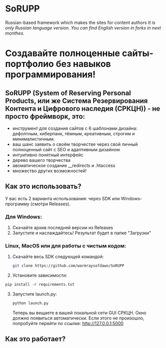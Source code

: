 # SoRUPP
Russian-based framework which makes the sites for content authors
_It is only Russian language version. You can find English version in forks in next monthes._

# Создавайте полноценные сайты-портфолио без навыков программирования!

## SoRUPP (System of Reserving Personal Products, или же Система Резервирования Контента и Цифрового наследия (СРКЦН)) - не просто фреймворк, это:
* инструмент для создания сайтов с 6 шаблонами дизайна: дефолтным, киберпанк, тёмным, креативным, строгим и минималистичным.
* ваш шанс заявить о своём творчестве через свой личный полноценный сайт с SEO и адаптивным дизайном
* интуитивно понятный интерфейс
* дерево вашего творчества
* авоматическое создание __redirects и .htaccess
* множество других возможностей!

## Как это использовать?
У вас есть 2 варианта использования: через SDK или Windows-программу (смотри Releases).

  ### Для Windows:
  1. Скачайте архив последней версии из Releases
  2. Запустите и наслаждайтесь! Результат будет в папке "Загрузки"
  
  ### Linux, MacOS или для работы с чистым кодом:
  1. Скачайте весь SDK следующей командой:
     ```bash
     git clone https://github.com/warmraysofdawn/SoRUPP
     ```
  2. Установите зависимости:
  ```python
  pip install -r requirements.txt
  ```
  3. Запустите launch.py:
     ```python
     python launch.py
     ```
     Теперь вы вещаете в вашей локальной сети GUI СРКЦН. Окно должно появиться автоматически. Если этого не произошло, попробуйте перейти по ссылке:
     http://127.0.0.1:5000

## Как это работает?
